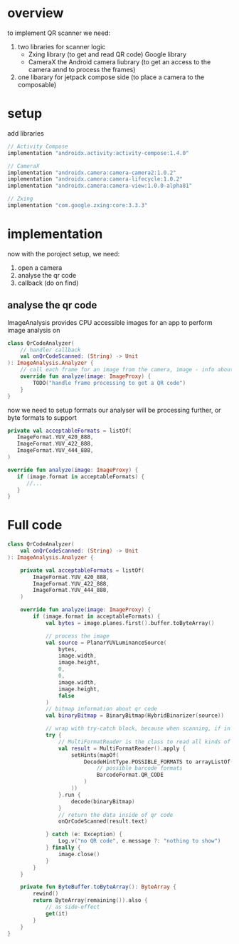 # overview

to implement QR scanner we need: 
1. two libraries for scanner logic 
   - Zxing library (to get and read QR code) Google library
   - CameraX the Android camera liubrary (to get an access to the camera annd to process the frames)
3. one libarary for jetpack compose side (to place a camera to the composable)


# setup

add libraries
```kotlin
// Activity Compose
implementation "androidx.activity:activity-compose:1.4.0"

// CameraX
implementation "androidx.camera:camera-camera2:1.0.2"
implementation "androidx.camera:camera-lifecycle:1.0.2"
implementation "androidx.camera:camera-view:1.0.0-alpha81"

// Zxing
implementation "com.google.zxing:core:3.3.3"
```

# implementation

now with the poroject setup, we need:
1. open a camera
2. analyse the qr code
3. callback (do on find)


## analyse the qr code

ImageAnalysis provides CPU accessible images for an app to perform image analysis on
```kotlin
class QrCodeAnalyzer(
    // handler callback
    val onQrCodeScanned: (String) -> Unit
): ImageAnalysis.Analyzer {
    // call each frame for an image from the camera, image - info about specific frame
    override fun analyze(image: ImageProxy) {
        TODO("handle frame processing to get a QR code")
    }
}
```

now we need to setup formats our analyser will be processing further, or byte formats to support
```kotlin
private val acceptableFormats = listOf(
   ImageFormat.YUV_420_888,
   ImageFormat.YUV_422_888,
   ImageFormat.YUV_444_888,
)

override fun analyze(image: ImageProxy) {
   if (image.format in acceptableFormats) {
      //...
   }
}
```


# Full code

```kotlin
class QrCodeAnalyzer(
    val onQrCodeScanned: (String) -> Unit
): ImageAnalysis.Analyzer {

    private val acceptableFormats = listOf(
        ImageFormat.YUV_420_888,
        ImageFormat.YUV_422_888,
        ImageFormat.YUV_444_888,
    )

    override fun analyze(image: ImageProxy) {
        if (image.format in acceptableFormats) {
            val bytes = image.planes.first().buffer.toByteArray()

            // process the image
            val source = PlanarYUVLuminanceSource(
                bytes,
                image.width,
                image.height,
                0,
                0,
                image.width,
                image.height,
                false
            )
            // bitmap information about qr code
            val binaryBitmap = BinaryBitmap(HybridBinarizer(source))

            // wrap with try-catch block, because when scanning, if in the particular frame no qr code, that would throw an exception
            try {
                // MultiFormatReader is the class to read all kinds of forms of data (in this case qr code specified)
                val result = MultiFormatReader().apply {
                    setHints(mapOf(
                        DecodeHintType.POSSIBLE_FORMATS to arrayListOf(
                            // possible barcode formats
                            BarcodeFormat.QR_CODE
                        )
                    ))
                }.run {
                    decode(binaryBitmap)
                }
                // return the data inside of qr code
                onQrCodeScanned(result.text)

            } catch (e: Exception) {
                Log.v("no QR code", e.message ?: "nothing to show")
            } finally {
                image.close()
            }
        }
    }

    private fun ByteBuffer.toByteArray(): ByteArray {
        rewind()
        return ByteArray(remaining()).also {
            // as side-effect
            get(it)
        }
    }
}
```
